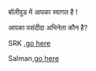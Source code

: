 बॉलीवुड में आपका स्वागत है !

आपका पसंदीदा अभिनेता कौन है?      

SRK ,[go here](actor1/srk.md)

Salman,[go here](actor2/salman.md)

